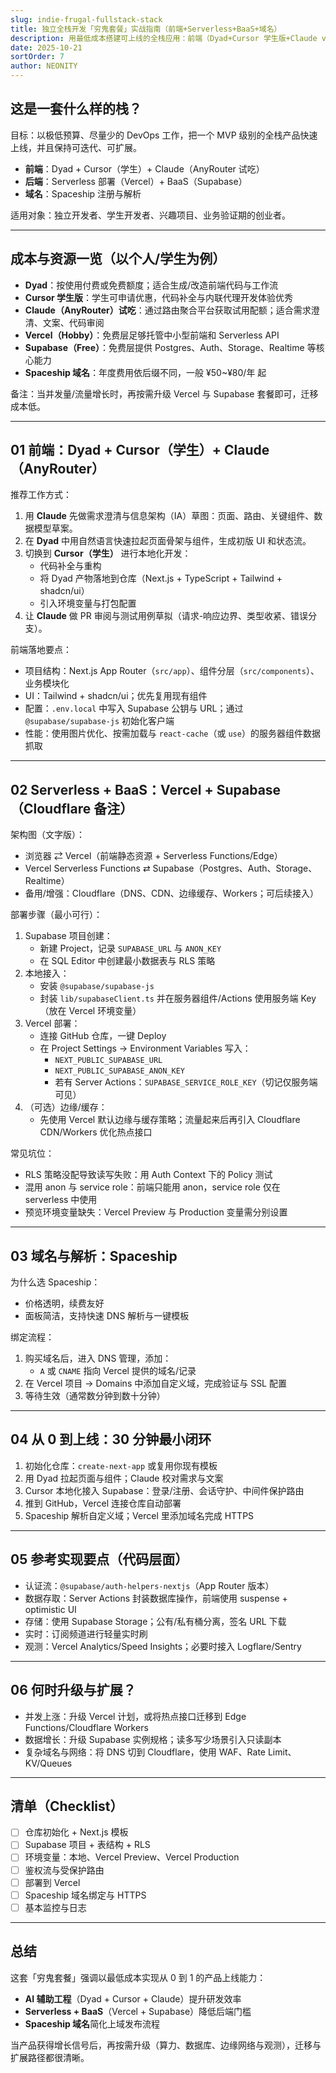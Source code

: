 ```yaml
---
slug: indie-frugal-fullstack-stack
title: 独立全栈开发「穷鬼套餐」实战指南（前端+Serverless+BaaS+域名）
description: 用最低成本搭建可上线的全栈应用：前端（Dyad+Cursor 学生版+Claude via AnyRouter 试吃）、Serverless（Vercel）+BaaS（Supabase），以及域名（Spaceship）选购与上线清单。
date: 2025-10-21
sortOrder: 7
author: NEONITY
---
```


## 这是一套什么样的栈？

目标：以极低预算、尽量少的 DevOps 工作，把一个 MVP 级别的全栈产品快速上线，并且保持可迭代、可扩展。

- **前端**：Dyad + Cursor（学生）+ Claude（AnyRouter 试吃）
- **后端**：Serverless 部署（Vercel）+ BaaS（Supabase）
- **域名**：Spaceship 注册与解析

适用对象：独立开发者、学生开发者、兴趣项目、业务验证期的创业者。

---

## 成本与资源一览（以个人/学生为例）

- **Dyad**：按使用付费或免费额度；适合生成/改造前端代码与工作流
- **Cursor 学生版**：学生可申请优惠，代码补全与内联代理开发体验优秀
- **Claude（AnyRouter）试吃**：通过路由聚合平台获取试用配额；适合需求澄清、文案、代码审阅
- **Vercel（Hobby）**：免费层足够托管中小型前端和 Serverless API
- **Supabase（Free）**：免费层提供 Postgres、Auth、Storage、Realtime 等核心能力
- **Spaceship 域名**：年度费用依后缀不同，一般 ¥50~¥80/年 起

备注：当并发量/流量增长时，再按需升级 Vercel 与 Supabase 套餐即可，迁移成本低。

---

## 01 前端：Dyad + Cursor（学生）+ Claude（AnyRouter）

推荐工作方式：

1) 用 **Claude** 先做需求澄清与信息架构（IA）草图：页面、路由、关键组件、数据模型草案。
2) 在 **Dyad** 中用自然语言快速拉起页面骨架与组件，生成初版 UI 和状态流。
3) 切换到 **Cursor（学生）** 进行本地化开发：
   - 代码补全与重构
   - 将 Dyad 产物落地到仓库（Next.js + TypeScript + Tailwind + shadcn/ui）
   - 引入环境变量与打包配置
4) 让 **Claude** 做 PR 审阅与测试用例草拟（请求-响应边界、类型收紧、错误分支）。

前端落地要点：

- 项目结构：Next.js App Router（`src/app`）、组件分层（`src/components`）、业务模块化
- UI：Tailwind + shadcn/ui；优先复用现有组件
- 配置：`.env.local` 中写入 Supabase 公钥与 URL；通过 `@supabase/supabase-js` 初始化客户端
- 性能：使用图片优化、按需加载与 `react-cache`（或 `use`）的服务器组件数据抓取

---

## 02 Serverless + BaaS：Vercel + Supabase（Cloudflare 备注）

架构图（文字版）：

- 浏览器 ⇄ Vercel（前端静态资源 + Serverless Functions/Edge）
- Vercel Serverless Functions ⇄ Supabase（Postgres、Auth、Storage、Realtime）
- 备用/增强：Cloudflare（DNS、CDN、边缘缓存、Workers；可后续接入）

部署步骤（最小可行）：

1) Supabase 项目创建：
   - 新建 Project，记录 `SUPABASE_URL` 与 `ANON_KEY`
   - 在 SQL Editor 中创建最小数据表与 RLS 策略
2) 本地接入：
   - 安装 `@supabase/supabase-js`
   - 封装 `lib/supabaseClient.ts` 并在服务器组件/Actions 使用服务端 Key（放在 Vercel 环境变量）
3) Vercel 部署：
   - 连接 GitHub 仓库，一键 Deploy
   - 在 Project Settings → Environment Variables 写入：
     - `NEXT_PUBLIC_SUPABASE_URL`
     - `NEXT_PUBLIC_SUPABASE_ANON_KEY`
     - 若有 Server Actions：`SUPABASE_SERVICE_ROLE_KEY`（切记仅服务端可见）
4) （可选）边缘/缓存：
   - 先使用 Vercel 默认边缘与缓存策略；流量起来后再引入 Cloudflare CDN/Workers 优化热点接口

常见坑位：

- RLS 策略没配导致读写失败：用 Auth Context 下的 Policy 测试
- 混用 anon 与 service role：前端只能用 anon，service role 仅在 serverless 中使用
- 预览环境变量缺失：Vercel Preview 与 Production 变量需分别设置

---

## 03 域名与解析：Spaceship

为什么选 Spaceship：

- 价格透明，续费友好
- 面板简洁，支持快速 DNS 解析与一键模板

绑定流程：

1) 购买域名后，进入 DNS 管理，添加：
   - `A` 或 `CNAME` 指向 Vercel 提供的域名/记录
2) 在 Vercel 项目 → Domains 中添加自定义域，完成验证与 SSL 配置
3) 等待生效（通常数分钟到数十分钟）

---

## 04 从 0 到上线：30 分钟最小闭环

1) 初始化仓库：`create-next-app` 或复用你现有模板
2) 用 Dyad 拉起页面与组件；Claude 校对需求与文案
3) Cursor 本地化接入 Supabase：登录/注册、会话守护、中间件保护路由
4) 推到 GitHub，Vercel 连接仓库自动部署
5) Spaceship 解析自定义域；Vercel 里添加域名完成 HTTPS

---

## 05 参考实现要点（代码层面）

- 认证流：`@supabase/auth-helpers-nextjs`（App Router 版本）
- 数据存取：Server Actions 封装数据库操作，前端使用 suspense + optimistic UI
- 存储：使用 Supabase Storage；公有/私有桶分离，签名 URL 下载
- 实时：订阅频道进行轻量实时刷
- 观测：Vercel Analytics/Speed Insights；必要时接入 Logflare/Sentry

---

## 06 何时升级与扩展？

- 并发上涨：升级 Vercel 计划，或将热点接口迁移到 Edge Functions/Cloudflare Workers
- 数据增长：升级 Supabase 实例规格；读多写少场景引入只读副本
- 复杂域名与网络：将 DNS 切到 Cloudflare，使用 WAF、Rate Limit、KV/Queues

---

## 清单（Checklist）

- [ ] 仓库初始化 + Next.js 模板
- [ ] Supabase 项目 + 表结构 + RLS
- [ ] 环境变量：本地、Vercel Preview、Vercel Production
- [ ] 鉴权流与受保护路由
- [ ] 部署到 Vercel
- [ ] Spaceship 域名绑定与 HTTPS
- [ ] 基本监控与日志

---

## 总结

这套「穷鬼套餐」强调以最低成本实现从 0 到 1 的产品上线能力：

- **AI 辅助工程**（Dyad + Cursor + Claude）提升研发效率
- **Serverless + BaaS**（Vercel + Supabase）降低后端门槛
- **Spaceship 域名**简化上域发布流程

当产品获得增长信号后，再按需升级（算力、数据库、边缘网络与观测），迁移与扩展路径都很清晰。


